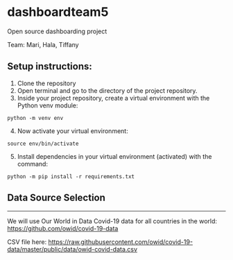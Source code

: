 # dashboardteam5
Open source dashboarding project

Team: Mari, Hala, Tiffany

## Setup instructions:

1. Clone the repository
2. Open terminal and go to the directory of the project repository.
3. Inside your project repository, create a virtual environment with the Python venv module:

`python -m venv env`

4. Now activate your virtual environment:

`source env/bin/activate`

5. Install dependencies in your virtual environment (activated) with the command:

`python -m pip install -r requirements.txt`

## Data Source Selection
-------------------
We will use Our World in Data Covid-19 data for all countries in the world: https://github.com/owid/covid-19-data

CSV file here: https://raw.githubusercontent.com/owid/covid-19-data/master/public/data/owid-covid-data.csv

